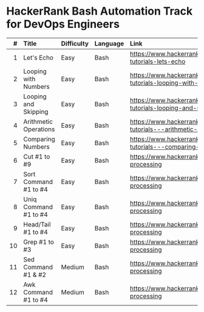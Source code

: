 # HackerRank Bash Automation Track for DevOps Engineers

|   # | Title                 | Difficulty | Language | Link                                                                         |
| --: | :-------------------- | :--------- | :------- | :--------------------------------------------------------------------------- |
|   1 | Let's Echo            | Easy       | Bash     | https://www.hackerrank.com/challenges/bash-tutorials-lets-echo               |
|   2 | Looping with Numbers  | Easy       | Bash     | https://www.hackerrank.com/challenges/bash-tutorials-looping-with-numbers    |
|   3 | Looping and Skipping  | Easy       | Bash     | https://www.hackerrank.com/challenges/bash-tutorials-looping-and-skipping    |
|   4 | Arithmetic Operations | Easy       | Bash     | https://www.hackerrank.com/challenges/bash-tutorials---arithmetic-operations |
|   5 | Comparing Numbers     | Easy       | Bash     | https://www.hackerrank.com/challenges/bash-tutorials---comparing-numbers     |
|   6 | Cut #1 to #9          | Easy       | Bash     | https://www.hackerrank.com/domains/shell/text-processing                     |
|   7 | Sort Command #1 to #4 | Easy       | Bash     | https://www.hackerrank.com/domains/shell/text-processing                     |
|   8 | Uniq Command #1 to #4 | Easy       | Bash     | https://www.hackerrank.com/domains/shell/text-processing                     |
|   9 | Head/Tail #1 to #4    | Easy       | Bash     | https://www.hackerrank.com/domains/shell/text-processing                     |
|  10 | Grep #1 to #3         | Easy       | Bash     | https://www.hackerrank.com/domains/shell/text-processing                     |
|  11 | Sed Command #1 & #2   | Medium     | Bash     | https://www.hackerrank.com/domains/shell/text-processing                     |
|  12 | Awk Command #1 to #4  | Medium     | Bash     | https://www.hackerrank.com/domains/shell/text-processing                     |